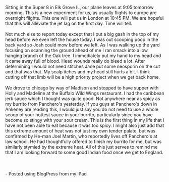 <!--
.. title: Off to a Fast Start
.. date: 2010/06/08
.. slug: off-to-a-fast-start
.. tags: Travel
.. link: 
.. description: 
-->


Sitting in the Super 8 in Elk Grove IL, our plane leaves at 9:05 tomorrow morning.  This is a new experiment for us, as usually flights to europe are overnight flights.  This one will put us in London at 10:45 PM.  We are hopeful that this will alleviate the jet lag on the first day.  Time will tell.<br /><br />Not much else to report today except that I put a big gash in the top of my head before we even left the house today.  I was out scooping poop in the back yard so Josh could mow before we left.  As I was walking up the yard focusing on scanning the ground ahead of me I ran smack into a low hanging branch of the Oak tree.  I immediately put my hand to my head and it came away full of blood.  Head wounds really do bleed a lot.  After determining I would not need stitches Jane put some neosporin on the cut and that was that.  My scalp itches and my head still hurts a bit.  I think cutting off that limb will be a high priority project when we get back home.<br /><br />We drove to chicago by way of Madison and stopped to have supper with Holly and Madeline at the Buffalo Wild Wings restaurant.  I had the caribbean jerk sauce which I thought was quite good.  Not anywhere near as spicy as my burrito from Panchero's yesterday.  If you guys at Panchero's down in Ankeney are reading this, I would just say you do not need to use a whole scoop of your hottest sauce in your burrito, particularly since you have become so stingy with your sour cream.  This is the first thing in my life that I have not been able to eat because it was too spicy.  I might also just add that this extreme amount of heat was not just my own tender palate, but was confirmed by He-man Joel Martin, who reportedly lives off Panchero's at law school.  He had thoughtfully offered to finish my burrito for me, but was similarly stymied by the extreme heat.  All of this just serves to remind me that I am looking forward to some good Indian food once we get to England.<br /><br /><br /><br />- Posted using BlogPress from my iPad<br /><div class="blogger-post-footer"><img width='1' height='1' src='https://blogger.googleusercontent.com/tracker/2759017781463016019-6941766327029827348?l=blog.bonelakesoftware.com' alt='' /></div>
